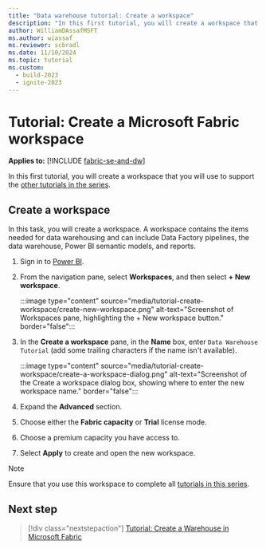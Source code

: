 ```yaml
---
title: "Data warehouse tutorial: Create a workspace"
description: "In this first tutorial, you will create a workspace that you will use to support the other tutorials in the series."
author: WilliamDAssafMSFT
ms.author: wiassaf
ms.reviewer: scbradl
ms.date: 11/10/2024
ms.topic: tutorial
ms.custom:
  - build-2023
  - ignite-2023
---
```


# Tutorial: Create a Microsoft Fabric workspace

**Applies to:** [!INCLUDE [fabric-se-and-dw](includes/applies-to-version/fabric-se-and-dw.md)]

In this first tutorial, you will create a workspace that you will use to support the [other tutorials in the series](tutorial-introduction.md#data-warehouse-end-to-end-scenario).

## Create a workspace

In this task, you will create a workspace. A workspace contains the items needed for data warehousing and can include Data Factory pipelines, the data warehouse, Power BI semantic models, and reports.

1. Sign in to [Power BI](https://powerbi.com).

1. From the navigation pane, select **Workspaces**, and then select **+ New workspace**.

   :::image type="content" source="media/tutorial-create-workspace/create-new-workspace.png" alt-text="Screenshot of Workspaces pane, highlighting the + New workspace button." border="false":::

1. In the **Create a workspace** pane, in the **Name** box, enter `Data Warehouse Tutorial` (add some trailing characters if the name isn't available).

   :::image type="content" source="media/tutorial-create-workspace/create-a-workspace-dialog.png" alt-text="Screenshot of the Create a workspace dialog box, showing where to enter the new workspace name." border="false":::

1. Expand the **Advanced** section.

1. Choose either the **Fabric capacity** or **Trial** license mode.

1. Choose a premium capacity you have access to.

1. Select **Apply** to create and open the new workspace.

> [!NOTE]
> Ensure that you use this workspace to complete all [tutorials in this series](tutorial-introduction.md#data-warehouse-end-to-end-scenario).

## Next step

> [!div class="nextstepaction"]
> [Tutorial: Create a Warehouse in Microsoft Fabric](tutorial-create-warehouse.md)
